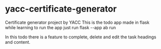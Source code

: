 # yacc-certificate-generator
Certificate generator project by YACC
This is the todo app made in flask while learning
to run the app just run flask --app ab run

In this todo there is a feature to complete, delete and edit the task headings and content. 